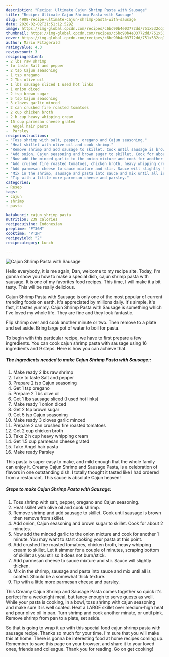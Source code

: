 ```yaml
---
description: "Recipe: Ultimate Cajun Shrimp Pasta with Sausage"
title: "Recipe: Ultimate Cajun Shrimp Pasta with Sausage"
slug: 4908-recipe-ultimate-cajun-shrimp-pasta-with-sausage
date: 2020-02-02T21:51:12.529Z
image: https://img-global.cpcdn.com/recipes/c6bc90b4e03772dd/751x532cq70/cajun-shrimp-pasta-with-sausage-recipe-main-photo.jpg
thumbnail: https://img-global.cpcdn.com/recipes/c6bc90b4e03772dd/751x532cq70/cajun-shrimp-pasta-with-sausage-recipe-main-photo.jpg
cover: https://img-global.cpcdn.com/recipes/c6bc90b4e03772dd/751x532cq70/cajun-shrimp-pasta-with-sausage-recipe-main-photo.jpg
author: Mario Fitzgerald
ratingvalue: 4.3
reviewcount: 3
recipeingredient:
- 2 lbs raw shrimp
- to taste Salt and pepper
- 2 tsp Cajun seasoning
- 1 tsp oregano
- 2 Tbs olive oil
- 1 lbs sausage sliced I used hot links
- 1 onion diced
- 2 tsp brown sugar
- 5 tsp Cajun seasoning
- 3 cloves garlic minced
- 2 can crushed fire roasted tomatoes
- 2 cup chicken broth
- 2 h cup heavy whipping cream
- 15 cup parmesan cheese grated
-  Angel hair pasta
-  Parsley
recipeinstructions:
- "Toss shrimp with salt, pepper, oregano and Cajun seasoning."
- "Heat skillet with olive oil and cook shrimp."
- "Remove shrimp and add sausage to skillet. Cook until sausage is brown then remove from skillet."
- "Add onion, Cajun seasoning and brown sugar to skillet. Cook for about 2 minutes."
- "Now add the minced garlic to the onion mixture and cook for another 1 minute. You may want to start cooking your pasta at this point."
- "Add crushed fire roasted tomatoes, chicken broth, heavy whipping cream to skillet. Let it simmer for a couple of minutes, scraping bottom of skillet as you stir so it does not burn/stick."
- "Add parmesan cheese to sauce mixture and stir. Sauce will slightly thicken."
- "Mix in the shrimp, sausage and pasta into sauce and mix until all is coated. Should be a somewhat thick texture."
- "Tip with a little more parmesan cheese and parsley."
categories:
- Resep
tags:
- cajun
- shrimp
- pasta

katakunci: cajun shrimp pasta
nutrition: 239 calories
recipecuisine: Indonesian
preptime: "PT36M"
cooktime: "PT2H"
recipeyield: "2"
recipecategory: Lunch

---
```



![Cajun Shrimp Pasta with Sausage](https://img-global.cpcdn.com/recipes/c6bc90b4e03772dd/751x532cq70/cajun-shrimp-pasta-with-sausage-recipe-main-photo.jpg)

Hello everybody, it is me again, Dan, welcome to my recipe site. Today, I'm gonna show you how to make a special dish, cajun shrimp pasta with sausage. It is one of my favorites food recipes. This time, I will make it a bit tasty. This will be really delicious.

Cajun Shrimp Pasta with Sausage is only one of the most popular of current trending foods on earth. It's appreciated by millions daily. It's simple, it's fast, it tastes yummy. Cajun Shrimp Pasta with Sausage is something which I've loved my whole life. They are fine and they look fantastic.

Flip shrimp over and cook another minute or two. Then remove to a plate and set aside. Bring large pot of water to boil for pasta.


To begin with this particular recipe, we have to first prepare a few ingredients. You can cook cajun shrimp pasta with sausage using 16 ingredients and 9 steps. Here is how you can achieve that.

##### The ingredients needed to make Cajun Shrimp Pasta with Sausage::

1. Make ready 2 lbs raw shrimp
1. Take to taste Salt and pepper
1. Prepare 2 tsp Cajun seasoning
1. Get 1 tsp oregano
1. Prepare 2 Tbs olive oil
1. Get 1 lbs sausage sliced (I used hot links)
1. Make ready 1 onion diced
1. Get 2 tsp brown sugar
1. Get 5 tsp Cajun seasoning
1. Make ready 3 cloves garlic minced
1. Prepare 2 can crushed fire roasted tomatoes
1. Get 2 cup chicken broth
1. Take 2 h cup heavy whipping cream
1. Get 1.5 cup parmesan cheese grated
1. Take  Angel hair pasta
1. Make ready  Parsley


This pasta is super easy to make, and mild enough that the whole family can enjoy it. Creamy Cajun Shrimp and Sausage Pasta, is a celebration of flavors in one outstanding dish. I totally thought it tasted like I had ordered from a restaurant. This sauce is absolute Cajun heaven! 

##### Steps to make Cajun Shrimp Pasta with Sausage:

1. Toss shrimp with salt, pepper, oregano and Cajun seasoning.
1. Heat skillet with olive oil and cook shrimp.
1. Remove shrimp and add sausage to skillet. Cook until sausage is brown then remove from skillet.
1. Add onion, Cajun seasoning and brown sugar to skillet. Cook for about 2 minutes.
1. Now add the minced garlic to the onion mixture and cook for another 1 minute. You may want to start cooking your pasta at this point.
1. Add crushed fire roasted tomatoes, chicken broth, heavy whipping cream to skillet. Let it simmer for a couple of minutes, scraping bottom of skillet as you stir so it does not burn/stick.
1. Add parmesan cheese to sauce mixture and stir. Sauce will slightly thicken.
1. Mix in the shrimp, sausage and pasta into sauce and mix until all is coated. Should be a somewhat thick texture.
1. Tip with a little more parmesan cheese and parsley.


This Creamy Cajun Shrimp and Sausage Pasta comes together so quick it&#39;s perfect for a weeknight meal, but fancy enough to serve guests as well. While your pasta is cooking, in a bowl, toss shrimp with cajun seasoning and make sure it is well coated. Heat a LARGE skillet over medium-high heat and pour olive oil in pan. Turn shrimp and cook another minute, or until pink. Remove shrimp from pan to a plate, set aside. 

So that is going to wrap it up with this special food cajun shrimp pasta with sausage recipe. Thanks so much for your time. I'm sure that you will make this at home. There is gonna be interesting food at home recipes coming up. Remember to save this page on your browser, and share it to your loved ones, friends and colleague. Thank you for reading. Go on get cooking!
